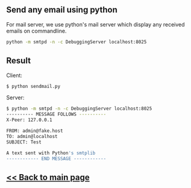 ## Send any email using python

For mail server, we use python's mail server which display any received emails on commandline.
```bash
python -m smtpd -n -c DebuggingServer localhost:8025
```

## Result

Client: 
```bash
$ python sendmail.py
```

Server:
```bash
$ python -m smtpd -n -c DebuggingServer localhost:8025
---------- MESSAGE FOLLOWS ----------
X-Peer: 127.0.0.1

FROM: admin@fake.host
TO: admin@localhost
SUBJECT: Test

A text sent with Python's smtplib
------------ END MESSAGE ------------

```

## [<< Back to main page](https://github.com/jockerz/Koleksi) 


